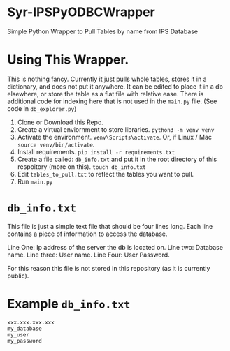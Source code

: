# Syr-IPSPyODBCWrapper

Simple Python Wrapper to Pull Tables by name from IPS Database

# Using This Wrapper.

This is nothing fancy. Currently it just pulls whole tables, stores it in a dictionary, and does not put it anywhere. It can be edited to place it in a db elsewhere, or store the table as a flat file with relative ease. There is additional code for indexing here that is not used in the `main.py` file. (See code in `db_explorer.py`)

1. Clone or Download this Repo.
2. Create a virtual enviornment to store libraries. `python3 -m venv venv`
3. Activate the environment. `venv\Scripts\activate`. Or, if Linux / Mac `source venv/bin/activate`.
4. Install requirements. `pip install -r requirements.txt`
5. Create a file called: `db_info.txt` and put it in the root directory of this respoitory (more on this). `touch db_info.txt`
6. Edit `tables_to_pull.txt` to reflect the tables you want to pull.
7. Run `main.py`

# `db_info.txt` 

This file is just a simple text file that should be four lines long. Each line contains a piece of information to access the database.

Line One: Ip address of the server the db is located on.
Line two: Database name.
Line three: User name.
Line Four: User Password.

For this reason this file is not stored in this repository (as it is currently public).

# Example `db_info.txt`

```
xxx.xxx.xxx.xxx
my_database
my_user
my_password
```

